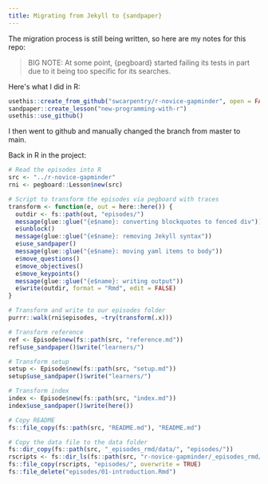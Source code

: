 ```yaml
---
title: Migrating from Jekyll to {sandpaper}
---
```


The migration process is still being written, so here are my notes for this repo:

> BIG NOTE: At some point, {pegboard} started failing its tests in part due to
> it being too specific for its searches. 

Here's what I did in R:

```r
usethis::create_from_github("swcarpentry/r-novice-gapminder", open = FALSE)
sandpaper::create_lesson("new-programming-with-r")
usethis::use_github()
```

I then went to github and manually changed the branch from master to main.

Back in R in the project:

```r
# Read the episodes into R
src <- "../r-novice-gapminder"
rni <- pegboard::Lesson$new(src)

# Script to transform the episodes via pegboard with traces
transform <- function(e, out = here::here()) { 
  outdir <- fs::path(out, "episodes/") 
  message(glue::glue("{e$name}: converting blockquotes to fenced div")) 
  e$unblock() 
  message(glue::glue("{e$name}: removing Jekyll syntax")) 
  e$use_sandpaper() 
  message(glue::glue("{e$name}: moving yaml items to body")) 
  e$move_questions() 
  e$move_objectives() 
  e$move_keypoints() 
  message(glue::glue("{e$name}: writing output")) 
  e$write(outdir, format = "Rmd", edit = FALSE) 
}

# Transform and write to our episodes folder
purrr::walk(rni$episodes, ~try(transform(.x)))

# Transform reference
ref <- Episode$new(fs::path(src, "reference.md"))
ref$use_sandpaper()$write("learners/")

# Transform setup 
setup <- Episode$new(fs::path(src, "setup.md"))
setup$use_sandpaper()$write("learners/")

# Transform index 
index <- Episode$new(fs::path(src, "index.md"))
index$use_sandpaper()$write(here())

# Copy README
fs::file_copy(fs::path(src, "README.md"), "README.md")

# Copy the data file to the data folder
fs::dir_copy(fs::path(src, "_episodes_rmd/data/", "episodes/"))
rscripts <- fs::dir_ls(fs::path(src, "r-novice-gapminder/_episodes_rmd/"), glob = "*.R") 
fs::file_copy(rscripts, "episodes/", overwrite = TRUE)
fs::file_delete("episodes/01-introduction.Rmd")
```

